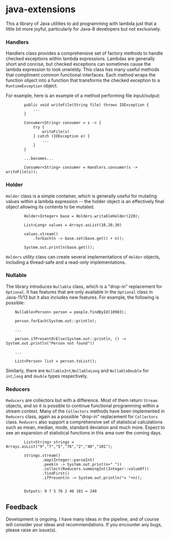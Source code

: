# java-extensions

This a library of Java utilities to aid programming with lambda just that a little bit more joyful, particularly for 
Java-8 developers but not exclusively. 
### Handlers
Handlers class provides a comprehensive set of factory methods to handle checked exceptions within lambda expressions.
Lambdas are generally short and concise, but checked exceptions can sometimes cause the lambda expression to look unwieldy. 
This class has many useful methods that compliment common functional interfaces. Each method wraps the function object 
into a function that transforms the checked exception to a `RuntimeException` object.

For example, here is an example of a method performing file input/output:
```
        public void writeFile(String file) throws IOException {
            ...
        }
 
        Consumer<String> consumer = s -> {
            try {
                writeFile(s)
            } catch (IOException e) {
                ...
            }
        }
 
        ...becomes...
 
        Consumer<String> consumer = Handlers.consumer(s -> writeFile(s));
```

### Holder
`Holder` class is a simple container, which is generally useful for mutating values within a lambda expression -- the
holder object is an effectively final object allowing its contents to be mutated.
```
        Holder<Integer> base = Holders.writableHolder(220);
        
        List<Long> values = Arrays.asList(10,20,30)       
        
        values.stream()
            .forEach(n -> base.set(base.get() + n));
        
        System.out.println(base.get());
``` 
`Holders` utility class can create several implementations of `Holder` objects, including a thread-safe and a read-only
implementations. 
### Nullable
The library introduces `Nullable` class, which is a "drop-in" replacement for `Optional`. It has features that are only 
available in the `Optional` class in Java-11/13 but it also includes new features. For example, the following is possible:
```
    Nullable<Person> person = people.findById(10983);
    
    person.forEach(System.out::println);    
    
    ...
    
    person.ifPresentOrElse(System.out::println, () -> System.out.println("Person not found"))
    
    ...
    
    List<Person> list = person.toList();
```
Similarly, there are `NullableInt`,`NullableLong` and `NullableDouble` for `int`,`long` and `double` types respectively.

### Reducers
`Reducers` are collectors but with a difference. Most of them return `Stream` objects, and so it is possible to continue
functional programming within a stream context. Many of the `Collectors` methods have been implemented in `Reducers` class, 
again as a possible "drop-in" replacement for `Collectors` class. `Reducers` also support a comprehensive set of statistical
calculations such as mean, median, mode, standard deviation and much more. Expect to see an expansion of statistical 
functions in this area over the coming days.  

```
        List<String> strings = Arrays.asList("9","7","5","76","2","40","101");

        strings.stream()
                .map(Integer::parseInt)
                .peek(n -> System.out.print(n+" "))
                .collect(Reducers.summingInt(Integer::valueOf))
                .findFirst()
                .ifPresent(n -> System.out.println("= "+n)); 

                
        Outputs: 9 7 5 76 2 40 101 = 240         
```

## Feedback

Development is ongoing. I have many ideas in the pipeline, and of course will consider your ideas and recommendations. 
If you encounter any bugs, please raise an issue(s).